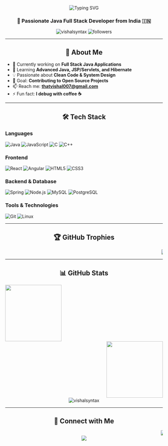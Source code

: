 <div align="center">
  <img src="https://readme-typing-svg.herokuapp.com?font=Fira+Code&size=30&duration=3000&pause=1000&color=0E75B6&center=true&vCenter=true&width=600&lines=Hi+there+%F0%9F%91%8B%2C+Vishal+here.;Java+Full+Stack+Developer;Problem+Solver+%26+Code+Enthusiast" alt="Typing SVG" />
</div>

<h3 align="center">🚀 Passionate Java Full Stack Developer from India 🇮🇳</h3>

<div align="center">
  <img src="https://komarev.com/ghpvc/?username=vishalsyntax&label=Profile%20views&color=0e75b6&style=for-the-badge" alt="vishalsyntax" />
  <img src="https://img.shields.io/github/followers/vishalsyntax?label=Followers&style=for-the-badge&color=0e75b6" alt="followers" />
</div>

---

<div align="center">

## 🎯 About Me

</div>

- 🔭 Currently working on **Full Stack Java Applications**
- 🌱 Learning **Advanced Java, JSP/Servlets, and Hibernate**
- 💡 Passionate about **Clean Code & System Design**
- 🎯 Goal: **Contributing to Open Source Projects**
- 📫 Reach me: **thatvishal007@gmail.com**
- ⚡ Fun fact: **I debug with coffee ☕**

---

<div align="center">

## 🛠️ Tech Stack

</div>

### Languages
<p align="left">
  <img src="https://img.shields.io/badge/Java-ED8B00?style=for-the-badge&logo=java&logoColor=white" alt="Java"/>
  <img src="https://img.shields.io/badge/JavaScript-F7DF1E?style=for-the-badge&logo=javascript&logoColor=black" alt="JavaScript"/>
  <img src="https://img.shields.io/badge/C-00599C?style=for-the-badge&logo=c&logoColor=white" alt="C"/>
  <img src="https://img.shields.io/badge/C++-00599C?style=for-the-badge&logo=cplusplus&logoColor=white" alt="C++"/>
</p>

### Frontend
<p align="left">
  <img src="https://img.shields.io/badge/React-20232A?style=for-the-badge&logo=react&logoColor=61DAFB" alt="React"/>
  <img src="https://img.shields.io/badge/Angular-DD0031?style=for-the-badge&logo=angular&logoColor=white" alt="Angular"/>
  <img src="https://img.shields.io/badge/HTML5-E34F26?style=for-the-badge&logo=html5&logoColor=white" alt="HTML5"/>
  <img src="https://img.shields.io/badge/CSS3-1572B6?style=for-the-badge&logo=css3&logoColor=white" alt="CSS3"/>
</p>

### Backend & Database
<p align="left">
  <img src="https://img.shields.io/badge/Spring-6DB33F?style=for-the-badge&logo=spring&logoColor=white" alt="Spring"/>
  <img src="https://img.shields.io/badge/Node.js-43853D?style=for-the-badge&logo=node.js&logoColor=white" alt="Node.js"/>
  <img src="https://img.shields.io/badge/MySQL-00000F?style=for-the-badge&logo=mysql&logoColor=white" alt="MySQL"/>
  <img src="https://img.shields.io/badge/PostgreSQL-316192?style=for-the-badge&logo=postgresql&logoColor=white" alt="PostgreSQL"/>
</p>

### Tools & Technologies
<p align="left">
  <img src="https://img.shields.io/badge/Git-F05032?style=for-the-badge&logo=git&logoColor=white" alt="Git"/>
  <img src="https://img.shields.io/badge/Linux-FCC624?style=for-the-badge&logo=linux&logoColor=black" alt="Linux"/>
</p>

---
<div align="center">

## 🏆 GitHub Trophies
  <marquee> <img src="https://github-profile-trophy.vercel.app/?username=vishalsyntax&theme=darkhub&no-frame=true&margin-w=15&margin-h=15&column=9" alt="vishalsyntax" /> </marquee>
</div>

---

<div align="center">

## 📊 GitHub Stats

</div>

<div align="left">
  <img height="180em" src="https://github-readme-stats.vercel.app/api?username=vishalsyntax&show_icons=true&theme=tokyonight&include_all_commits=true&count_private=true"/>
</div>  
<div align="right">  
  <img height="180em" src="https://github-readme-stats.vercel.app/api/top-langs/?username=vishalsyntax&layout=compact&langs_count=8&theme=tokyonight"/>
</div>

<div align="center">
  <img src="https://github-readme-streak-stats.herokuapp.com/?user=vishalsyntax&theme=tokyonight" alt="vishalsyntax" />
</div>

---

<div align="center">

## 🤝 Connect with Me

</div>

<div align="center">
  <marquee>
  <a href="https://www.linkedin.com/in/vishal0x/" target="_blank">
    <img src="https://img.shields.io/badge/LinkedIn-0077B5?style=for-the-badge&logo=linkedin&logoColor=white" alt="LinkedIn"/>
  </a>
  <a href="https://instagram.com/thatvishal007" target="_blank">
    <img src="https://img.shields.io/badge/Instagram-E4405F?style=for-the-badge&logo=instagram&logoColor=white" alt="Instagram"/>
  </a>
  <a href="https://leetcode.com/u/thatvishal007" target="_blank">
    <img src="https://img.shields.io/badge/LeetCode-FFA116?style=for-the-badge&logo=leetcode&logoColor=black" alt="LeetCode"/>
  </a>
  <a href="https://www.codechef.com/users/vishal0x" target="_blank">
    <img src="https://img.shields.io/badge/CodeChef-5B4638?style=for-the-badge&logo=codechef&logoColor=white" alt="CodeChef"/>
  </a>
  </marquee>
</div>
<div align="center">
  <img src="https://capsule-render.vercel.app/api?type=waving&color=0e75b6&height=100&section=footer"/>
</div>
